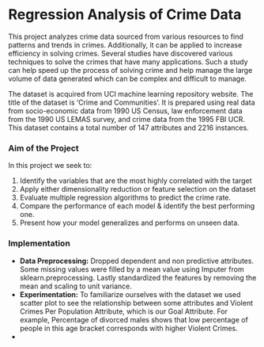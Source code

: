# Regression Analysis of Crime Data

This project analyzes crime data sourced from various resources to find patterns and trends in crimes. Additionally, it can be applied to increase efficiency in solving crimes. Several studies have discovered various techniques to solve the crimes that have many applications. Such a study can help speed up the process of solving crime and help manage the large volume of data generated which can be complex and difficult to manage.

The dataset is acquired from UCI machine learning repository website. The title of the dataset is ‘Crime and Communities’. It is prepared using real data from socio-economic data from 1990 US Census, law enforcement data from the 1990 US LEMAS survey, and crime data from the 1995 FBI UCR. This dataset contains a total number of 147 attributes and 2216 instances.

### Aim of the Project
In this project we seek to:
1.	Identify the variables that are the most highly correlated with the target
2.	Apply either dimensionality reduction or feature selection on the dataset
3.	Evaluate multiple regression algorithms to predict the crime rate.
4.	Compare the performance of each model & identify the best performing one.
5.	Present how your model generalizes and performs on unseen data.

### Implementation

* **Data Preprocessing:**   Dropped dependent and non predictive attributes. Some missing values were filled by a mean value using Imputer from sklearn.preprocessing. Lastly standardized the features by removing the mean and scaling to unit variance.
* **Experimentation:**   To familiarize ourselves with the dataset we used scatter plot to see the relationship between some attributes and Violent Crimes Per Population Attribute, which is our Goal Attribute. For example, Percentage of divorced males shows that low percentage of people in this age bracket corresponds with higher Violent Crimes.
* 
